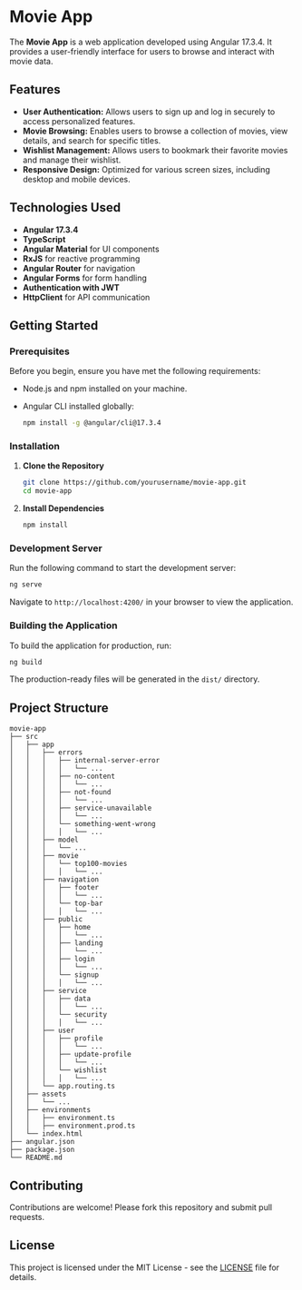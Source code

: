 # Movie App

The **Movie App** is a web application developed using Angular 17.3.4. It provides a user-friendly interface for users to browse and interact with movie data.

## Features

- **User Authentication:** Allows users to sign up and log in securely to access personalized features.
- **Movie Browsing:** Enables users to browse a collection of movies, view details, and search for specific titles.
- **Wishlist Management:** Allows users to bookmark their favorite movies and manage their wishlist.
- **Responsive Design:** Optimized for various screen sizes, including desktop and mobile devices.

## Technologies Used

- **Angular 17.3.4**
- **TypeScript**
- **Angular Material** for UI components
- **RxJS** for reactive programming
- **Angular Router** for navigation
- **Angular Forms** for form handling
- **Authentication with JWT**
- **HttpClient** for API communication

## Getting Started

### Prerequisites

Before you begin, ensure you have met the following requirements:

- Node.js and npm installed on your machine.
- Angular CLI installed globally:

  ```bash
  npm install -g @angular/cli@17.3.4
  ```

### Installation

1. **Clone the Repository**

   ```bash
   git clone https://github.com/yourusername/movie-app.git
   cd movie-app
   ```

2. **Install Dependencies**

   ```bash
   npm install
   ```

### Development Server

Run the following command to start the development server:

```bash
ng serve
```

Navigate to `http://localhost:4200/` in your browser to view the application.

### Building the Application

To build the application for production, run:

```bash
ng build
```

The production-ready files will be generated in the `dist/` directory.

## Project Structure

```
movie-app
├── src
│   ├── app
│   │   ├── errors
│   │   │   ├── internal-server-error
│   │   │   │   └── ...
│   │   │   ├── no-content
│   │   │   │   └── ...
│   │   │   ├── not-found
│   │   │   │   └── ...
│   │   │   ├── service-unavailable
│   │   │   │   └── ...
│   │   │   └── something-went-wrong
│   │   │   │   └── ...
│   │   ├── model
│   │   │   └── ...
│   │   ├── movie
│   │   │   └── top100-movies
│   │   │   │   └── ...
│   │   ├── navigation
│   │   │   ├── footer
│   │   │   │   └── ...
│   │   │   └── top-bar
│   │   │   │   └── ...
│   │   ├── public
│   │   │   ├── home
│   │   │   │   └── ...
│   │   │   ├── landing
│   │   │   │   └── ...
│   │   │   ├── login
│   │   │   │   └── ...
│   │   │   └── signup
│   │   │   │   └── ...
│   │   ├── service
│   │   │   ├── data
│   │   │   │   └── ...
│   │   │   └── security
│   │   │   │   └── ...
│   │   ├── user
│   │   │   ├── profile
│   │   │   │   └── ...
│   │   │   ├── update-profile
│   │   │   │   └── ...
│   │   │   └── wishlist
│   │   │   │   └── ...
│   │   └── app.routing.ts
│   ├── assets
│   │   └── ...
│   ├── environments
│   │   ├── environment.ts
│   │   ├── environment.prod.ts
│   └── index.html
├── angular.json
├── package.json
└── README.md
```

## Contributing

Contributions are welcome! Please fork this repository and submit pull requests.

## License

This project is licensed under the MIT License - see the [LICENSE](./LICENSE) file for details.
